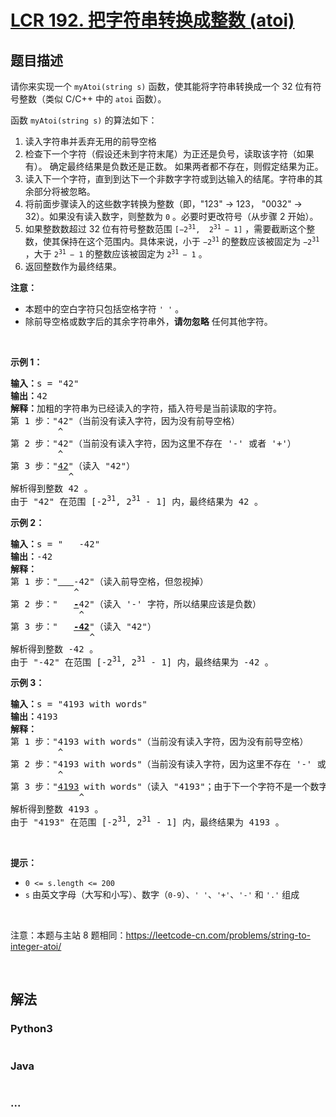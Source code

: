 # [LCR 192. 把字符串转换成整数 (atoi)](https://leetcode.cn/problems/ba-zi-fu-chuan-zhuan-huan-cheng-zheng-shu-lcof)



## 题目描述

<!-- 这里写题目描述 -->

<p>请你来实现一个&nbsp;<code>myAtoi(string s)</code>&nbsp;函数，使其能将字符串转换成一个 32 位有符号整数（类似 C/C++ 中的 <code>atoi</code> 函数）。</p>

<p>函数&nbsp;<code>myAtoi(string s)</code> 的算法如下：</p>

<ol>
	<li>读入字符串并丢弃无用的前导空格</li>
	<li>检查下一个字符（假设还未到字符末尾）为正还是负号，读取该字符（如果有）。 确定最终结果是负数还是正数。 如果两者都不存在，则假定结果为正。</li>
	<li>读入下一个字符，直到到达下一个非数字字符或到达输入的结尾。字符串的其余部分将被忽略。</li>
	<li>将前面步骤读入的这些数字转换为整数（即，"123" -&gt; 123， "0032" -&gt; 32）。如果没有读入数字，则整数为 <code>0</code> 。必要时更改符号（从步骤 2 开始）。</li>
	<li>如果整数数超过 32 位有符号整数范围 <code>[−2<sup>31</sup>,&nbsp; 2<sup>31&nbsp;</sup>− 1]</code> ，需要截断这个整数，使其保持在这个范围内。具体来说，小于 <code>−2<sup>31</sup></code> 的整数应该被固定为 <code>−2<sup>31</sup></code> ，大于 <code>2<sup>31&nbsp;</sup>− 1</code> 的整数应该被固定为 <code>2<sup>31&nbsp;</sup>− 1</code> 。</li>
	<li>返回整数作为最终结果。</li>
</ol>

<p><strong>注意：</strong></p>

<ul>
	<li>本题中的空白字符只包括空格字符 <code>' '</code> 。</li>
	<li>除前导空格或数字后的其余字符串外，<strong>请勿忽略</strong> 任何其他字符。</li>
</ul>

<p>&nbsp;</p>

<p><strong>示例&nbsp;1：</strong></p>

<pre>
<strong>输入：</strong>s = "42"
<strong>输出：</strong>42
<strong>解释：</strong>加粗的字符串为已经读入的字符，插入符号是当前读取的字符。
第 1 步："42"（当前没有读入字符，因为没有前导空格）
         ^
第 2 步："42"（当前没有读入字符，因为这里不存在 '-' 或者 '+'）
         ^
第 3 步："<u>42</u>"（读入 "42"）
           ^
解析得到整数 42 。
由于 "42" 在范围 [-2<sup>31</sup>, 2<sup>31</sup> - 1] 内，最终结果为 42 。</pre>

<p><strong>示例&nbsp;2：</strong></p>

<pre>
<strong>输入：</strong>s = "   -42"
<strong>输出：</strong>-42
<strong>解释：</strong>
第 1 步："<u><strong>   </strong></u>-42"（读入前导空格，但忽视掉）
            ^
第 2 步："   <u><strong>-</strong></u>42"（读入 '-' 字符，所以结果应该是负数）
             ^
第 3 步："   <u><strong>-42</strong></u>"（读入 "42"）
               ^
解析得到整数 -42 。
由于 "-42" 在范围 [-2<sup>31</sup>, 2<sup>31</sup> - 1] 内，最终结果为 -42 。
</pre>

<p><strong>示例&nbsp;3：</strong></p>

<pre>
<strong>输入：</strong>s = "4193 with words"
<strong>输出：</strong>4193
<strong>解释：</strong>
第 1 步："4193 with words"（当前没有读入字符，因为没有前导空格）
         ^
第 2 步："4193 with words"（当前没有读入字符，因为这里不存在 '-' 或者 '+'）
         ^
第 3 步："<u>4193</u> with words"（读入 "4193"；由于下一个字符不是一个数字，所以读入停止）
             ^
解析得到整数 4193 。
由于 "4193" 在范围 [-2<sup>31</sup>, 2<sup>31</sup> - 1] 内，最终结果为 4193 。
</pre>

<p>&nbsp;</p>

<p><strong>提示：</strong></p>

<ul>
	<li><code>0 &lt;= s.length &lt;= 200</code></li>
	<li><code>s</code> 由英文字母（大写和小写）、数字（<code>0-9</code>）、<code>' '</code>、<code>'+'</code>、<code>'-'</code> 和 <code>'.'</code> 组成</li>
</ul>

<p>&nbsp;</p>

<p>注意：本题与主站 8 题相同：<a href="https://leetcode-cn.com/problems/string-to-integer-atoi/">https://leetcode-cn.com/problems/string-to-integer-atoi/</a></p>

<p>&nbsp;</p>


## 解法

<!-- 这里可写通用的实现逻辑 -->

<!-- tabs:start -->

### **Python3**

<!-- 这里可写当前语言的特殊实现逻辑 -->

```python

```

### **Java**

<!-- 这里可写当前语言的特殊实现逻辑 -->

```java

```

### **...**

```

```

<!-- tabs:end -->
